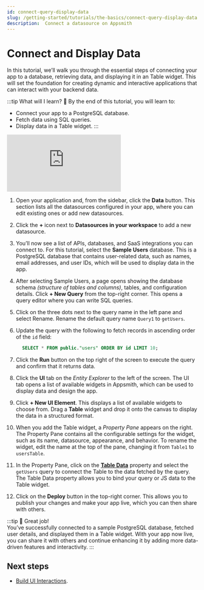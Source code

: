 ```yaml
---
id: connect-query-display-data
slug: /getting-started/tutorials/the-basics/connect-query-display-data
description:  Connect a datasource on Appsmith
---
```


# Connect and Display Data

In this tutorial, we’ll walk you through the essential steps of connecting your app to a database, retrieving data, and displaying it in an Table widget. This will set the foundation for creating dynamic and interactive applications that can interact with your backend data. 


:::tip What will I learn? 📝
By the end of this tutorial, you will learn to:

- Connect your app to a PostgreSQL database.
- Fetch data using SQL queries.
- Display data in a Table widget.
:::

<div style={{ position: "relative", paddingBottom: "calc(50.520833333333336% + 41px)", height: "0", width: "100%" }}>
  <iframe src="https://demo.arcade.software/N0DGhXCaYUFdtc4h8M2b?embed" frameborder="0" loading="lazy" webkitallowfullscreen mozallowfullscreen allowfullscreen style={{ position: "absolute", top: "0", left: "0", width: "100%", height: "100%", colorScheme: "light" }} title="Appsmith | Display Data">
  </iframe>
</div>



1. Open your application and, from the sidebar, click the **Data** button. This section lists all the datasources configured in your app, where you can edit existing ones or add new datasources.

2. Click the **+** icon next to **Datasources in your workspace** to add a new datasource.

3. You’ll now see a list of APIs, databases, and SaaS integrations you can connect to. For this tutorial, select the **Sample Users** database. This is a PostgreSQL database that contains user-related data, such as names, email addresses, and user IDs, which will be used to display data in the app.

4. After selecting Sample Users, a page opens showing the database schema *(structure of tables and columns)*, tables, and configuration details. Click **+ New Query** from the top-right corner. This opens a query editor where you can write SQL queries.

5. Click on the three dots next to the query name in the left pane and select Rename. Rename the default query name `Query1` to `getUsers`. 

6. Update the query with the following to fetch records in ascending order of the `id` field:

<dd>

  ```sql
  SELECT * FROM public."users" ORDER BY id LIMIT 10;
  ```

</dd>

7. Click the **Run** button on the top right of the screen to execute the query and confirm that it returns data.

8. Click the **UI** tab on the *Entity Explorer* to the left of the screen. The UI tab opens a list of available widgets in Appsmith, which can be used to display data and design the app.

9. Click **+ New UI Element**. This displays a list of available widgets to choose from. Drag a **Table** widget and drop it onto the canvas to display the data in a structured format.

10. When you add the Table widget, a *Property Pane* appears on the right. The Property Pane contains all the configurable settings for the widget, such as its name, datasource, appearance, and behavior. To rename the widget, edit the name at the top of the pane, changing it from `Table1` to `usersTable`.

11. In the Property Pane, click on the [**Table Data**](/reference/widgets/table#table-data-arrayobject) property and select the `getUsers` query to connect the Table to the data fetched by the query. The Table Data property allows you to bind your query or JS data to the Table widget.

12. Click on the **Deploy** button in the top-right corner. This allows you to publish your changes and make your app live, which you can then share with others. 
 
:::tip 🎉 Great job!  
You’ve successfully connected to a sample PostgreSQL database, fetched user details, and displayed them in a Table widget. With your app now live, you can share it with others and continue enhancing it by adding more data-driven features and interactivity.
:::


## Next steps

- [Build UI Interactions](/getting-started/tutorials/the-basics/work-with-data-in-ui).
